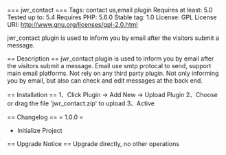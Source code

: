 === jwr_contact ===
Tags: contact us,email plugin
Requires at least: 5.0
Tested up to: 5.4
Requires PHP: 5.6.0
Stable tag: 1.0
License: GPL
License URI: http://www.gnu.org/licenses/gpl-2.0.html

jwr_contact plugin is used to inform you by email after the visitors submit a message.

== Description ==
jwr_contact plugin is used to inform you by email after the visitors submit a message. Email use smtp protocal to send, support main email platforms. Not rely on any third party plugin. Not only informing you by email, but also can check and edit messages at the back end.

== Installation ==
1、Click Plugin -> Add New -> Upload Plugin
2、Choose or drag the file 'jwr_contact.zip' to upload
3、Active

== Changelog ==
= 1.0.0 =
* Initialize Project


== Upgrade Notice ==
Upgrade directly, no other operations